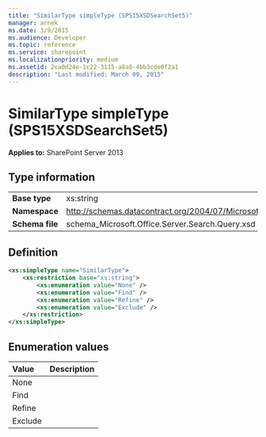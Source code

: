 ```yaml
---
title: "SimilarType simpleType (SPS15XSDSearchSet5)"
manager: arnek
ms.date: 3/9/2015
ms.audience: Developer
ms.topic: reference
ms.service: sharepoint
ms.localizationpriority: medium
ms.assetid: 2ca0d24e-1c22-3115-a8a8-4bb3cde0f2a1
description: "Last modified: March 09, 2015"
---
```


# SimilarType simpleType (SPS15XSDSearchSet5)

**Applies to:** SharePoint Server 2013
  
## Type information

|||
|:-----|:-----|
|**Base type** <br/> |xs:string  <br/> |
|**Namespace** <br/> |http://schemas.datacontract.org/2004/07/Microsoft.Office.Server.Search.Query  <br/> |
|**Schema file** <br/> |schema_Microsoft.Office.Server.Search.Query.xsd  <br/> |
   
## Definition

```XML
<xs:simpleType name="SimilarType">
    <xs:restriction base="xs:string">
        <xs:enumeration value="None" />
        <xs:enumeration value="Find" />
        <xs:enumeration value="Refine" />
        <xs:enumeration value="Exclude" />
    </xs:restriction>
</xs:simpleType>

```

## Enumeration values

|**Value**|**Description**|
|:-----|:-----|
|None  <br/> ||
|Find  <br/> ||
|Refine  <br/> ||
|Exclude  <br/> ||
   

